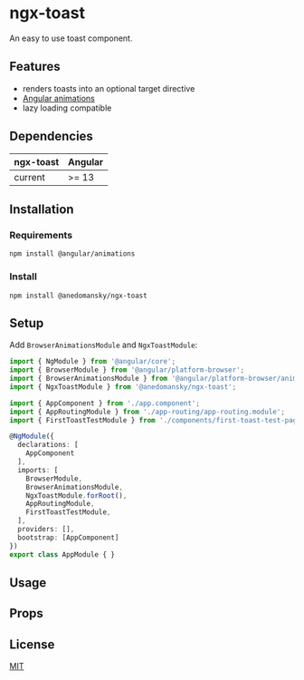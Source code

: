 # ngx-toast

An easy to use toast component.

## Features

- renders toasts into an optional target directive
- [Angular animations](https://angular.io/guide/animations?msclkid=dc2c1c30ceb411ec93736e7df53f3363)
- lazy loading compatible

## Dependencies

| ngx-toast | Angular |
|-----------|---------|
| current   | >= 13   |

## Installation

### Requirements

```cli
npm install @angular/animations
```

### Install

```cli
npm install @anedomansky/ngx-toast
```

## Setup

Add `BrowserAnimationsModule` and `NgxToastModule`:

```ts
import { NgModule } from '@angular/core';
import { BrowserModule } from '@angular/platform-browser';
import { BrowserAnimationsModule } from '@angular/platform-browser/animations';
import { NgxToastModule } from '@anedomansky/ngx-toast';

import { AppComponent } from './app.component';
import { AppRoutingModule } from './app-routing/app-routing.module';
import { FirstToastTestModule } from './components/first-toast-test-page/first-toast-test.module';

@NgModule({
  declarations: [
    AppComponent
  ],
  imports: [
    BrowserModule,
    BrowserAnimationsModule,
    NgxToastModule.forRoot(),
    AppRoutingModule,
    FirstToastTestModule,
  ],
  providers: [],
  bootstrap: [AppComponent]
})
export class AppModule { }
```

## Usage

## Props

## License

[MIT](https://mit-license.org/?msclkid=0221946bceb211ecb66762ca534c702d)
